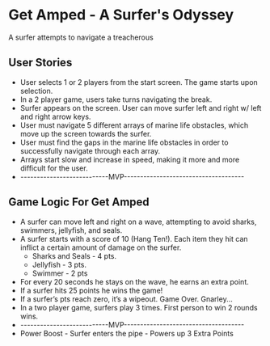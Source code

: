 # Get Amped - A Surfer's Odyssey
A surfer attempts to navigate a treacherous 

## User Stories
* User selects 1 or 2 players from the start screen.  The game starts upon selection.
* In a 2 player game, users take turns navigating the break.
* Surfer appears on the screen.  User can move surfer left and right w/ left and right arrow keys.
* User must navigate 5 different arrays of marine life obstacles, which move up the screen towards the surfer.
* User must find the gaps in the marine life obstacles in order to successfully navigate through each array.
* Arrays start slow and increase in speed, making it more and more difficult for the user.
* ---------------------------MVP-------------------------------------

## Game Logic For Get Amped
* A surfer can move left and right on a wave, attempting to avoid sharks, swimmers, jellyfish, and seals. 
* A surfer starts with a score of 10 (Hang Ten!).  Each item they hit can inflict a certain amount of damage on the surfer.
	* Sharks and Seals - 4 pts.
	* Jellyfish - 3 pts.
	* Swimmer - 2 pts
* For every 20 seconds he stays on the wave, he earns an extra point.  
* If a surfer hits 25 points he wins the game!  
* If a surfer’s pts reach zero, it’s a wipeout.  Game Over.  Gnarley...
* In a two player game, surfers play 3 times.  First person to win 2 rounds wins.
* ---------------------------MVP-------------------------------------
* Power Boost - Surfer enters the pipe - Powers up 3 Extra Points
